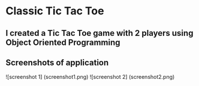 # Classic Tic Tac Toe
## I created a Tic Tac Toe game with 2 players using Object Oriented Programming


## Screenshots of application

![screenshot 1] (screenshot1.png)
![screenshot 2] (screenshot2.png)
